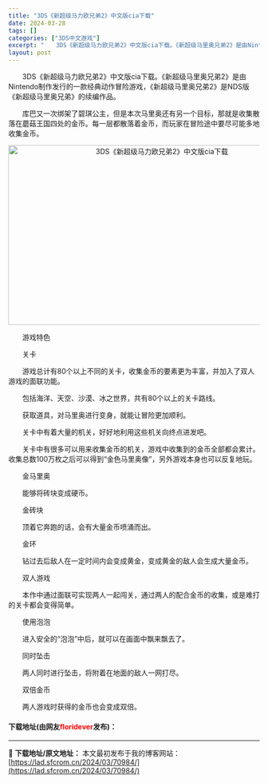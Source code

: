 ```yaml
---
title: "3DS《新超级马力欧兄弟2》中文版cia下载"
date: 2024-03-28
tags: []
categories: ["3DS中文游戏"]
excerpt: "　　3DS《新超级马力欧兄弟2》中文版cia下载。《新超级马里奥兄弟2》是由Nintendo制作发行的一款经典动作冒险游戏，《新超级马里奥兄弟2》是NDS版《新超级马里奥兄弟》的续编作品。 　　库巴又一次绑架了碧琪公主，但是本次马里奥还有另一个目标，那就是收集散落在蘑菇王国四处的金币。每一层都散落着&hellip;"
layout: post
---
```


 <p>　　3DS《新超级马力欧兄弟2》中文版cia下载。《新超级马里奥兄弟2》是由Nintendo制作发行的一款经典动作冒险游戏，《新超级马里奥兄弟2》是NDS版《新超级马里奥兄弟》的续编作品。</p> <p>　　库巴又一次绑架了碧琪公主，但是本次马里奥还有另一个目标，那就是收集散落在蘑菇王国四处的金币。每一层都散落着金币，而玩家在冒险途中要尽可能多地收集金币。</p> <p align="center"><img src="https://lad.sfcrom.cn/wp-content/uploads/2024/03/20240328_66054728e4517.jpg" style="width: 600px; height: 360px;" alt="3DS《新超级马力欧兄弟2》中文版cia下载" /></p> <p>　　游戏特色</p> <p>　　关卡</p> <p>　　游戏总计有80个以上不同的关卡，收集金币的要素更为丰富，并加入了双人游戏的面联功能。</p> <p>　　包括海洋、天空、沙漠、冰之世界，共有80个以上的关卡路线。</p> <p>　　获取道具，对马里奥进行变身，就能让冒险更加顺利。</p> <p>　　关卡中有着大量的机关，好好地利用这些机关向终点进发吧。</p> <p>　　关卡中有很多可以用来收集金币的机关，游戏中收集到的金币全部都会累计。收集总数100万枚之后可以得到&ldquo;金色马里奥像&rdquo;，另外游戏本身也可以反复地玩。</p> <p>　　金马里奥</p> <p>　　能够将砖块变成硬币。</p> <p>　　金砖块</p> <p>　　顶着它奔跑的话，会有大量金币喷涌而出。</p> <p>　　金环</p> <p>　　钻过去后敌人在一定时间内会变成黄金，变成黄金的敌人会生成大量金币。</p> <p>　　双人游戏</p> <p>　　本作中通过面联可实现两人一起闯关，通过两人的配合金币的收集，或是难打的关卡都会变得简单。</p> <p>　　使用泡泡</p> <p>　　进入安全的&ldquo;泡泡&rdquo;中后，就可以在画面中飘来飘去了。</p> <p>　　同时坠击</p> <p>　　两人同时进行坠击，将附着在地面的敌人一网打尽。</p> <p>　　双倍金币</p> <p>　　两人游戏时获得的金币也会变成双倍。</p> <p><h4>下载地址(由网友<font color="red">floridever</font>发布)：</h4></p> 

---
📖 **下载地址/原文地址：** 本文最初发布于我的博客网站：[https://lad.sfcrom.cn/2024/03/70984/](https://lad.sfcrom.cn/2024/03/70984/)
